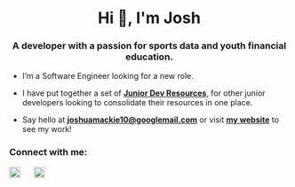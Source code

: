<h1 align="center">Hi 👋, I'm Josh</h1>
<h3 align="center">A developer with a passion for sports data and youth financial education.</h3>


- I’m a Software Engineer looking for a new role.

- I have put together a set of **[Junior Dev Resources](https://www.juniordevresources.com/javascript)**, for other junior developers looking to consolidate their resources in one place.

- Say hello at **joshuamackie10@googlemail.com** or visit **[my website](https://www.mackiejg.com)** to see my work!


<h3 align="left">Connect with me:</h3>
<p align="left">


<a style="margin-right: 20px" href="https://www.linkedin.com/in/mackiejg/" target="blank"><img align="center" src="https://user-images.githubusercontent.com/77012426/216196564-2f65ac61-fb0b-41e4-b1bf-954c7ac487a0.svg" alt="Joshua Mackie LinkedIn link" height="20" width="20" /></a>
<a style="margin-right: 20px" href="https://github.com/mackiejg" target="blank"><img align="center" src="https://user-images.githubusercontent.com/77012426/216196563-3ea2c66c-014d-4b90-a632-83848b67b6b8.svg" alt="Joshua Mackie Github link" height="20" width="20" /></a>
</p>
